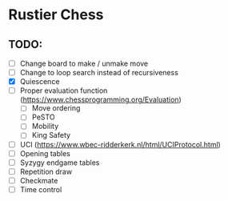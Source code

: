 # Rustier Chess

## TODO:
 - [ ] Change board to make / unmake move
 - [ ] Change to loop search instead of recursiveness
 - [X] Quiescence
 - [ ] Proper evaluation function (https://www.chessprogramming.org/Evaluation)
   - [ ] Move ordering
   - [ ] PeSTO
   - [ ] Mobility
   - [ ] King Safety
 - [ ] UCI (https://www.wbec-ridderkerk.nl/html/UCIProtocol.html)
 - [ ] Opening tables
 - [ ] Syzygy endgame tables
 - [ ] Repetition draw
 - [ ] Checkmate
 - [ ] Time control